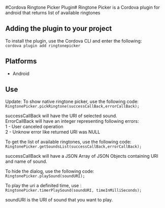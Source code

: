 #Cordova Ringtone Picker Plugin#
Ringtone Picker is a Cordova plugin for android that returns list of available ringtones

## Adding the plugin to your project ##
To install the plugin, use the Cordova CLI and enter the following:<br />
`cordova plugin add ringtonepicker`

## Platforms ##
- Android


## Use ##

Update:
To show native ringtone picker, use the following code: <br />
`RingtonePicker.pickRingtone(successCallBack,errorCallBack);`

successCallBack will have the URI of selected sound. <br>
ErrorCallBack will have an integer representing following errors:<br>
1 - User canceled operation <br>
2 - Unknow error like returned URI was NULL

To get the list of available ringtones, use the following code: <br />
`RingtonePicker.getSoundsList(successCallBack,errorCallBack);`

successCallBack will have a JSON Array of JSON Objects containing URI and name of sound.


To hide the dialog, use the following code:<br />
`RingtonePicker.playSound(soundURI);`

To play the uri a definited time, use :<br/>
`RingtonePicker.timerPlaySound(soundURI, timeInMilliSeconds);`

soundURI is the URI of sound that you want to play. 
